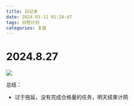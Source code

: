 ```yaml
---
title: 日记本
date: 2024-03-11 01:24:47
tags: 日程计划
categories: 复盘
---
```


# 2024.8.27

![](/img/20240827235056.jpg)

总结：

* 过于拖延，没有完成合格量的任务，明天结束计网